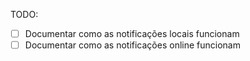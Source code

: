 TODO:
- [ ] Documentar como as notificações locais funcionam
- [ ] Documentar como as notificações online funcionam
